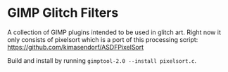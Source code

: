 GIMP Glitch Filters
===================

A collection of GIMP plugins intended to be used in glitch art.  Right now
it only consists of pixelsort which is a port of this processing script:
https://github.com/kimasendorf/ASDFPixelSort

Build and install by running `gimptool-2.0 --install pixelsort.c`.

